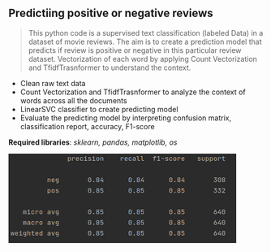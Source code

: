 ## Predictiing positive or negative reviews

> This python code is a supervised text classification (labeled Data) in a dataset of movie reviews. 
> The aim is to create a prediction model that predicts if review is positive or negative in this particular review dataset.
> Vectorization of each word by applying Count Vectorization and TfidfTrasnformer to understand the  context.

- Clean raw text data 
- Count Vectorization and TfidfTrasnformer to analyze the context of words across all the documents 
- LinearSVC classifier to create predicting model
- Evaluate the predicting model by interpreting confusion matrix, classification report, accuracy, F1-score


**Required libraries**: *sklearn, pandas, matplotlib, os*

![Image Detection](plot1.png)
